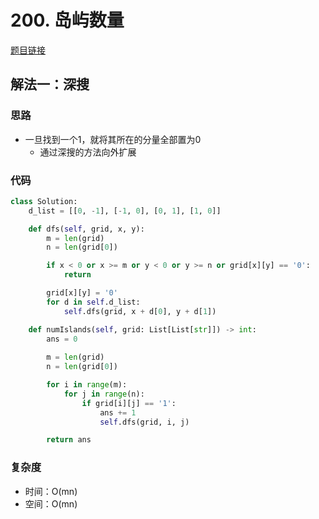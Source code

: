 # 200. 岛屿数量

[题目链接](https://leetcode.cn/problems/number-of-islands/description/)

## 解法一：深搜

### 思路

- 一旦找到一个1，就将其所在的分量全部置为0
  - 通过深搜的方法向外扩展

### 代码

```py
class Solution:
    d_list = [[0, -1], [-1, 0], [0, 1], [1, 0]]

    def dfs(self, grid, x, y):
        m = len(grid)
        n = len(grid[0])

        if x < 0 or x >= m or y < 0 or y >= n or grid[x][y] == '0':
            return

        grid[x][y] = '0'
        for d in self.d_list:
            self.dfs(grid, x + d[0], y + d[1])

    def numIslands(self, grid: List[List[str]]) -> int:
        ans = 0
        
        m = len(grid)
        n = len(grid[0])

        for i in range(m):
            for j in range(n):
                if grid[i][j] == '1':
                    ans += 1
                    self.dfs(grid, i, j)

        return ans
```

### 复杂度

- 时间：O(mn)
- 空间：O(mn)
